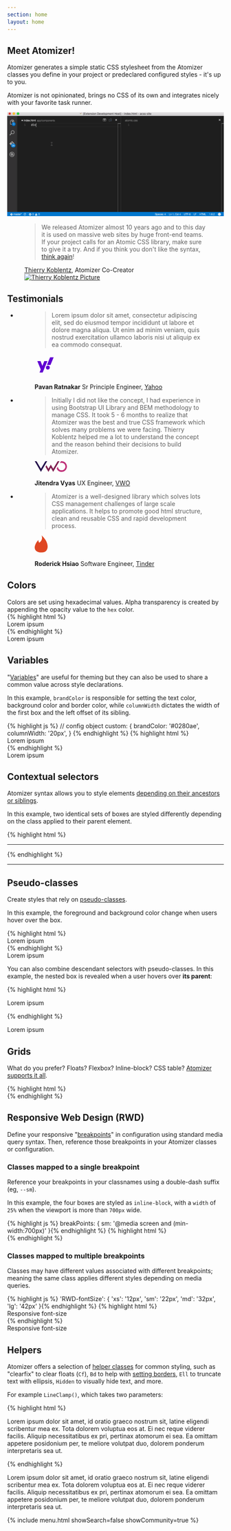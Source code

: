 ```yaml
---
section: home
layout: home
---
```


<div class="D(f)--lg Jc(sb) Gp(2rem)">
    <div>
        <h2 class="Fz(24px) My(0) Mt(2em)--lg Mb(1em)--lg">Meet Atomizer!</h2>
        <p>
            Atomizer generates a simple static CSS stylesheet from the Atomizer classes you define in your project or predeclared configured styles - it&#39;s up to you.
        </p>
        <p>Atomizer is not opinionated, brings no CSS of its own and integrates nicely with your favorite task runner.</p>
    </div>
    <img src="/images/atomic-demo.gif" class="Ar(174/83) W(70%)--md" alt="Atomizer demo">
</div>

<figure class="D(f) W(50%)--md Mx(a) My(5rem) Ai(c) Gp(2rem)">
    <div>
        <blockquote class="Bdstartw(0px) M(0px) P(0px) Fs(n)">
            <p>We released Atomizer almost 10 years ago and to this day it is used on massive web sites by huge front-end teams. If your project calls for an Atomic CSS library, make sure to give it a try. And if you think you don't like the syntax, <a href="https://github.com/acss-io/atomizer/discussions/429">think again</a>!</p>
        </blockquote>
        <figcaption>
            <a href="https://twitter.com/7h1322yk0813n72">Thierry Koblentz</a>, Atomizer Co-Creator
        </figcaption>
    </div>
    <a href="https://twitter.com/7h1322yk0813n72">
        <img src="{{ "/images/thierry.jpg" | relative_url }}" alt="Thierry Koblentz Picture" class="Bdrs(50px)" />
    </a>
</figure>

<h2 class="Hidden">Testimonials</h2>

<ul class="D(f)--md Ai(s) Ac(se) List(n)! Pstart(0)! Gp(2rem)">
    <li class="Fxg(1) Fxb(0) Mx(0px) My(20px) My(0px)--md P(1rem) Bdrs(5px) Bgc(#0280ae.1)">
        <figure class="M(0px)">
            <blockquote class="Bdstartw(0px) M(0px) P(0px) Fs(n)">
                <p class="Mt(0px) Fz(16px)">Lorem ipsum dolor sit amet, consectetur adipiscing elit, sed do eiusmod tempor incididunt ut labore et dolore magna aliqua. Ut enim ad minim veniam, quis nostrud exercitation ullamco laboris nisi ut aliquip ex ea commodo consequat.</p>
            </blockquote>
            <figcaption class="D(f) Ai(c)">
                <a href="https://www.yahoo.com" class="Mend(10px) Lh(0)">
                    <svg version="1.1"  xmlns="http://www.w3.org/2000/svg" width="50" viewBox="0 0 300 300">
                        <polygon points="458.4,255.5 524.8,95.3 481,95.3 454.2,162.5 429,95.3 384,95.3 431.8,212.6 414.5,255.5" />
                        <g>
                            <path fill="#fff" d="M503.6,187.4c0,14.7,11.4,26.8,26.8,26.8c15.9,0,27.8-12.6,27.8-27.7c0-14.7-11.4-26.8-26.8-26.8 C515.5,159.7,503.6,172.3,503.6,187.4L503.6,187.4z" />
                            <polygon points="562.2,43.6 518.3,149.4 567.7,149.4 611.6,43.6" />
                        </g>
                        <polygon fill="#6001D2" points="110.9,255.5 177.4,95.3 133.5,95.3 106.7,162.5 81.5,95.3 36.5,95.3 84.3,212.6 67.1,255.5" />
                        <g>
                            <path fill="#6001D2" d="M156.1,187.4c0,14.7,11.4,26.8,26.8,26.8c15.9,0,27.8-12.6,27.8-27.7c0-14.7-11.4-26.8-26.8-26.8 C168,159.7,156.2,172.3,156.1,187.4L156.1,187.4z"/>
                            <polygon fill="#6001D2" points="214.7,43.6 170.8,149.4 220.3,149.4 264.2,43.6" />
                        </g>
                    </svg>
                </a>
                <p class="M(0)">
                    <b class="D(b) Fw(b)">Pavan Ratnakar</b>
                    Sr Principle Engineer, <a href="https://www.yahoo.com">Yahoo</a>
                </p>
            </figcaption>
        </figure>
    </li>
    <li class="Fxg(1) Fxb(0) Mx(0px) My(20px) My(0px)--md P(1rem) Bdrs(5px) Bgc(#0280ae.1)">
        <figure class="M(0px)">
            <blockquote class="Bdstartw(0px) M(0px) P(0px) Fs(n)">
                <p class="Mt(0px) Fz(16px)">Initially I did not like the concept, I had experience in using Bootstrap UI Library and BEM methodology to manage CSS. It took 5 - 6 months to realize that Atomizer was the best and true CSS framework which solves many problems we were facing. Thierry Koblentz helped me a lot to understand the concept and the reason behind their decisions to build Atomizer.</p>
            </blockquote>
            <figcaption class="D(f) Ai(c)">
                <a href="https://vwo.com/" class="Mend(15px) Lh(0)">
                    <svg xmlns="http://www.w3.org/2000/svg" width="75" viewBox="0 0 300 100">
                        <g fill="none" fill-rule="nonzero">
                            <path fill="#BF3078" d="M250.498 0c-1.842 0-4.052 0-5.894.367l-10.683 18.7c4.789-2.934 10.683-4.4 16.577-4.4 19.156 0 34.996 15.766 34.996 34.833s-15.84 34.833-34.996 34.833c-19.156 0-34.628-15.4-34.996-34.466l-11.051 18.7C211.818 86.533 229.869 99 250.13 99c27.26 0 49.731-22.367 49.731-49.5C300.23 22.367 277.758 0 250.498 0z"/>
                            <path fill="#802050" d="m100.2 51.7 8.472-14.667 19.156 32.634L149.93 31.9l22.102 37.767L209.976 5.5c1.842-3.3 5.526-5.5 9.578-5.5h10.683l-58.204 99-22.102-37.767L127.828 99l-27.629-47.3z"/>
                            <path fill="#26134D" d="M116.04 0 57.836 99 0 0h10.683c4.052 0 7.736 2.2 9.578 5.5l37.575 64.533L95.779 5.5c1.842-3.3 5.525-5.5 9.578-5.5h10.683z"/>
                        </g>
                    </svg>
                </a>
                <p class="M(0)">
                    <b class="D(b) Fw(b)">Jitendra Vyas</b>
                    UX Engineer, <a href="https://vwo.com/">VWO</a>
                </p>
            </figcaption>
        </figure>
    </li>
    <li class="Fxg(1) Fxb(0) Mx(0px) P(1rem) Bdrs(5px) Bgc(#0280ae.1)">
        <figure class="M(0px)">
            <blockquote class="Bdstartw(0px) M(0px) P(0px) Fs(n)">
                <p class="Mt(0px) Fz(16px)">Atomizer is a well-designed library which solves lots CSS management challenges of large scale applications. It helps to promote good html structure, clean and reusable CSS and rapid development process.</p>
            </blockquote>
            <figcaption class="D(f) Ai(c)">
                <a href="https://tinder.com" class="Mend(15px) Lh(0)">
                    <svg xmlns="http://www.w3.org/2000/svg" width="30" viewBox="224.419 99.761 584.098 771.733"><path d="M536.9 99.9c6.8 5.2 12.7 11.6 19.2 17.2 58.7 55.4 112.5 116.6 155.8 184.9 41.9 66.1 74.101 139.2 88.4 216.4 7.899 42.3 10.5 85.699 5.899 128.5-2.099 17.9-5.199 35.8-10.899 52.9-8 24.8-18.5 48.9-32.9 70.7-12.4 18.8-27.9 35.6-45.8 49.2-19.7 14.9-42.2 25.8-65.6 33.3-29.101 9.3-59.601 13.9-90 16.4-36.301 2.699-72.801 3.199-109-1.4-41-5.1-81.7-16-118.2-35.7-33.8-18.2-63.5-44.899-82.6-78.5-22.1-38.4-29.4-83.9-25.9-127.8 3.6-46.5 18.4-91.6 38-133.7 17-36.2 37.8-70.5 60.899-103.1 19.7-27.6 40.9-54.1 64.101-78.9.399-.3 1.2-1 1.7-1.3-.4 20.9 1.6 41.9 7.6 62 6.1 20.5 16.4 39.8 30.1 56.3.801 1 1.4 2.4 2.9 2.601 29.7-22.3 57.8-47.3 79.7-77.4C533 321.4 548.199 285 554 246.9c7.699-49.3 1.1-100.6-17.1-147z" fill="#df4723" stroke="#df4723" stroke-width=".094"/></svg>
                </a>
                <p class="M(0)">
                    <b class="D(b) Fw(b)">Roderick Hsiao</b>
                    Software Engineer, <a href="https://tinder.com">Tinder</a>
                </p>
            </figcaption>
        </figure>
    </li>
</ul>

<h2 id="colors">Colors</h2>

<div class="Row">
    <div class="Fl(start) W(60%) Fl(n)--xs W(a)--xs">
        Colors are set using hexadecimal values. Alpha transparency is created by appending the opacity value to the <code>hex</code> color.
    </div>
    <div class="Fl(start) W(60%) Cl(b) Fl(n)--xs W(a)--xs">
{% highlight html %}
<div class="Bgc(#0280ae.5) C(#fff) P(20px)">
    Lorem ipsum
</div>
{% endhighlight %}
    </div>
    <div class="Fl(end) W(30%) My(1em) Fl(n)--xs W(a)--xs">
        <div class="Bgc(#0280ae.5) C(#fff) P(20px)">
            Lorem ipsum
        </div>
    </div>
</div>

<h2 id="variables">Variables</h2>

<div class="Row">
    <div class="Fl(start) W(60%) Fl(n)--xs W(a)--xs">
        <p>&quot;<a href="{% link guides/syntax.md %}#variable-values">Variables</a>&quot; are useful for theming but they can also be used to share a common value across style declarations.</p>
        <p>In this example, <code>brandColor</code> is responsible for setting the text color, background color and border color, while <code>columnWidth</code> dictates the width of the first box and the left offset of its sibling.</p>
    </div>
    <div class="Fl(start) W(60%) Cl(b) Fl(n)--xs W(a)--xs">
{% highlight js %}
// config object
custom: {
    brandColor: '#0280ae',
    columnWidth: '20px',
}
{% endhighlight %}
{% highlight html %}
<div class="Pos(a) Bgc(brandColor) W(columnWidth) H(90px)"></div>
<div class="C(brandColor) BdB Bdc(brandColor) Mstart(columnWidth) P(10px)">
     Lorem ipsum
</div>
{% endhighlight %}
    </div>
    <div class="Fl(end) W(30%) My(1em) Fl(n)--xs W(a)--xs">
        <div class="Pos(a) Bgc(brandColor) W(columnWidth) H(90px)"></div>
        <div class="C(brandColor) BdB Bdc(brandColor) Mstart(columnWidth) P(10px)">
            Lorem ipsum
        </div>
    </div>
</div>

<h2 id="contextual-selectors">Contextual selectors</h2>

<div class="Row">
    <div class="Fl(start) W(60%) Fl(n)--xs W(a)--xs">
        <p>Atomizer syntax allows you to style elements <a href="{% link guides/syntax.md %}#combinator">depending on their ancestors or siblings</a>.</p>
        <p>In this example, two identical sets of boxes are styled differently depending on the class applied to their parent element.</p>
    </div>
    <div class="Fl(start) W(60%) Cl(b) Fl(n)--xs W(a)--xs">
{% highlight html %}
<div>
   <div class="Bgc(#0280ae.5) H(90px) IbBox W(50%) foo_W(100%)"></div>
   <div class="Bgc(#0280ae) H(90px) IbBox W(50%) foo_W(100%)"></div>
</div>
<hr>
<div class="foo">
   <div class="Bgc(#0280ae.5) H(90px) IbBox W(50%) foo_W(100%)"></div>
   <div class="Bgc(#0280ae) H(90px) IbBox W(50%) foo_W(100%)"></div>
</div>
{% endhighlight %}
    </div>
    <div class="Fl(end) W(30%) My(1em) Fl(n)--xs W(a)--xs">
        <div>
            <div class="Bgc(#0280ae.5) H(90px) IbBox W(50%) foo_W(100%)"></div><!--
         --><div class="Bgc(#0280ae) H(90px) IbBox W(50%) foo_W(100%)"></div>
        </div>
        <hr>
        <div class="foo">
            <div class="Bgc(#0280ae.5) H(90px) IbBox W(50%) foo_W(100%)"></div><!--
         --><div class="Bgc(#0280ae) H(90px) IbBox W(50%) foo_W(100%)"></div>
        </div>
    </div>
</div>

<h2 id="pseudo-classes">Pseudo-classes</h2>

<div class="Row">
    <div class="Fl(start) W(60%) Fl(n)--xs W(a)--xs">
        <p>Create styles that rely on <a href="{% link guides/syntax.md %}#pseudo-class">pseudo-classes</a>.</p>
        <p>In this example, the foreground and background color change when users hover over the box.</p>
    </div>
    <div class="Fl(start) W(60%) Cl(b) Fl(n)--xs W(a)--xs">
{% highlight html %}
<div class="Bd Bgc(#0280ae):h C(#0280ae) C(#fff):h P(20px)">
    Lorem ipsum
</div>
{% endhighlight %}
    </div>
    <div class="Fl(end) W(30%) My(1em) Fl(n)--xs W(a)--xs">
        <div class="Bd Bgc(#0280ae):h C(#0280ae) C(#fff):h P(20px)">
            Lorem ipsum
        </div>
    </div>
    <p class="Cl(b) W(60%) Fl(n)--xs W(a)--xs">You can also combine descendant selectors with pseudo-classes. In this example, the nested box is revealed when a user hovers over <strong>its parent</strong>:</p>
        <div class="Fl(start) W(60%) Cl(b) Fl(n)--xs W(a)--xs">
{% highlight html %}
<div class="foo Bd C(#0280ae) Ta(c)">
    <p class="Op(0) foo:h>Op(1)">Lorem ipsum</p>
</div>
{% endhighlight %}
        </div>
        <div class="Fl(end) W(30%) My(1em) Fl(n)--xs W(a)--xs">
            <div class="foo Bd C(#0280ae) Ta(c)">
                <p class="Op(0) foo:h>Op(1)">Lorem ipsum</p>
            </div>
        </div>
</div>

<h2 id="grids">Grids</h2>

<div class="Row">
    <div class="Fl(start) W(60%) Fl(n)--xs W(a)--xs">
        <p>What do you prefer? Floats? Flexbox? Inline-block? CSS table? <a href="{% link tutorials/layout.md %}#layouts">Atomizer supports it all</a>.</p>
    </div>
    <div class="Fl(start) W(60%) Cl(b) Fl(n)--xs W(a)--xs">
{% highlight html %}
<!-- floats -->
<div class="Row">
    <div class="Fl(start) W(1/2)"></div>
    <div class="Fl(start) W(1/2)"></div>
</div>
<!-- table -->
<div class="D(tb) W(100%)" role="presentation">
    <div class="D(tbc)"></div>
    <div class="D(tbc)"></div>
</div>
<!-- flexbox -->
<div class="D(f)">
    <div class="Flxg(1)"></div>
    <div class="Flxg(1)"></div>
</div>
<!-- grids -->
<div class="D(g) Gtc(twoColEvenGrid)">
    <div></div>
    <div></div>
</div>
{% endhighlight %}
    </div>
    <div class="Fl(end) W(30%) My(1em) Fl(n)--xs W(a)--xs">
        <div class="Row">
            <div class="Fl(start) W(1/2) Bgc(#0280ae.5) H(90px)"></div>
            <div class="Fl(start) W(1/2) Bgc(#0280ae) H(90px)"></div>
        </div>
        <div class="D(tb) W(100%)" role="presentation">
            <div class="D(tbc) Bgc(#0280ae) H(90px)"></div>
            <div class="D(tbc) Bgc(#0280ae.5) H(90px)"></div>
        </div>
        <div class="D(f)">
            <div class="Flxg(1) Bgc(#0280ae.5) H(90px)"></div>
            <div class="Flxg(1) Bgc(#0280ae) H(90px)"></div>
        </div>
        <div class="D(g) Gtc(twoColEvenGrid)">
            <div class="Bgc(#0280ae) H(90px)"></div>
            <div class="Bgc(#0280ae.5) H(90px)"></div>
        </div>
    </div>
</div>

<h2 id="responsive-web-design-rwd-">Responsive Web Design (RWD)</h2>

<div class="Row">
    <div class="Fl(start) W(60%) Fl(n)--xs W(a)--xs">
        <p>Define your responsive &quot;<a href="{% link breakpoints.md %}">breakpoints</a>&quot; in configuration using standard media query syntax. Then, reference those breakpoints in your Atomizer classes or configuration.</p>
        <h3>Classes mapped to a single breakpoint</h3>
        <p>Reference your breakpoints in your classnames using a double-dash suffix (eg, <code>--sm</code>).</p>
        <p>In this example, the four boxes are styled as <code>inline-block</code>, with a <code>width</code> of <code>25%</code> when the viewport is more than <code>700px</code> wide.</p>
    </div>
    <div class="Fl(start) W(60%) Cl(b) Fl(n)--xs W(a)--xs">
{% highlight js %}
breakPoints: {
    sm: '@media screen and (min-width:700px)'
}{% endhighlight %}
{% highlight html %}
<div class="D(ib)--sm W(25%)--sm"></div>
<div class="D(ib)--sm W(25%)--sm"></div>
<div class="D(ib)--sm W(25%)--sm"></div>
<div class="D(ib)--sm W(25%)--sm"></div>
{% endhighlight %}
    </div>
    <div class="Fl(end) W(30%) My(1em) Fl(n)--xs W(a)--xs">
        <div class="Bgc(#0280ae.5) H(90px) D(ib)--sm W(25%)--sm"></div><div class="Bgc(#0280ae) H(90px) D(ib)--sm W(25%)--sm"></div><div class="Bgc(#0280ae.5) H(90px) D(ib)--sm W(25%)--sm"></div><div class="Bgc(#0280ae) H(90px) D(ib)--sm W(25%)--sm"></div>
    </div>
</div>

<div class="Row">
    <div class="Fl(start) W(60%) Fl(n)--xs W(a)--xs">
        <h3>Classes mapped to multiple breakpoints</h3>
        <p>Classes may have different values associated with different breakpoints; meaning the same class applies different styles depending on media queries.</p>
    </div>
    <div class="Fl(start) W(60%) Cl(b) Fl(n)--xs W(a)--xs">
{% highlight js %}
'RWD-fontSize': {
    'xs': '12px',
    'sm': '22px',
    'md': '32px',
    'lg': '42px'
}{% endhighlight %}
{% highlight html %}
<div class="Fz(RWD-fontSize)">Responsive font-size</div>
{% endhighlight %}
    </div>
    <div class="Fl(end) W(30%) My(1em) Fl(n)--xs W(a)--xs">
        <div class="Fz(RWD-fontSize)">Responsive font-size</div>
    </div>
</div>

<h2 id="helpers">Helpers</h2>

<div class="Row">
    <div class="Fl(start) W(60%) Fl(n)--xs W(a)--xs">
        <p>Atomizer offers a selection of <a href="{% link guides/helper-classes.md %}">helper classes</a> for common styling, such as &quot;clearfix&quot; to clear floats (<code>Cf</code>), <code>Bd</code> to help with <a href="{% link guides/helper-classes.md %}#bd-borders">setting borders</a>, <code>Ell</code> to truncate text with ellipsis, <code>Hidden</code> to visually hide text, and more.</p>
        <p>For example <code>LineClamp()</code>, which takes two parameters:</p>
    </div>
    <div class="Fl(start) W(60%) Cl(b) Fl(n)--xs W(a)--xs">
{% highlight html %}
<p class="Fz(12px) Lh(1.5) LineClamp(3,54px)">
    Lorem ipsum dolor sit amet, id oratio graeco nostrum sit, latine eligendi scribentur mea ex. Tota dolorem voluptua eos at. Ei nec reque viderer facilis. Aliquip necessitatibus ex pri, pertinax atomorum ei sea. Ea omittam appetere posidonium per, te meliore volutpat duo, dolorem ponderum interpretaris sea ut.
</p>
{% endhighlight %}
    </div>
    <div class="Fl(end) W(30%) My(1em) Fl(n)--xs W(a)--xs">
        <p class="Fz(12px) Lh(1.5) LineClamp(3,54px)">Lorem ipsum dolor sit amet, id oratio graeco nostrum sit, latine eligendi scribentur mea ex. Tota dolorem voluptua eos at. Ei nec reque viderer facilis. Aliquip necessitatibus ex pri, pertinax atomorum ei sea. Ea omittam appetere posidonium per, te meliore volutpat duo, dolorem ponderum interpretaris sea ut.</p>
    </div>
</div>

<div class="D(f)--md Ac(sb) Mt(1rem)--sm Mb(2rem)--sm">
    {% include menu.html showSearch=false showCommunity=true %}
</div>
